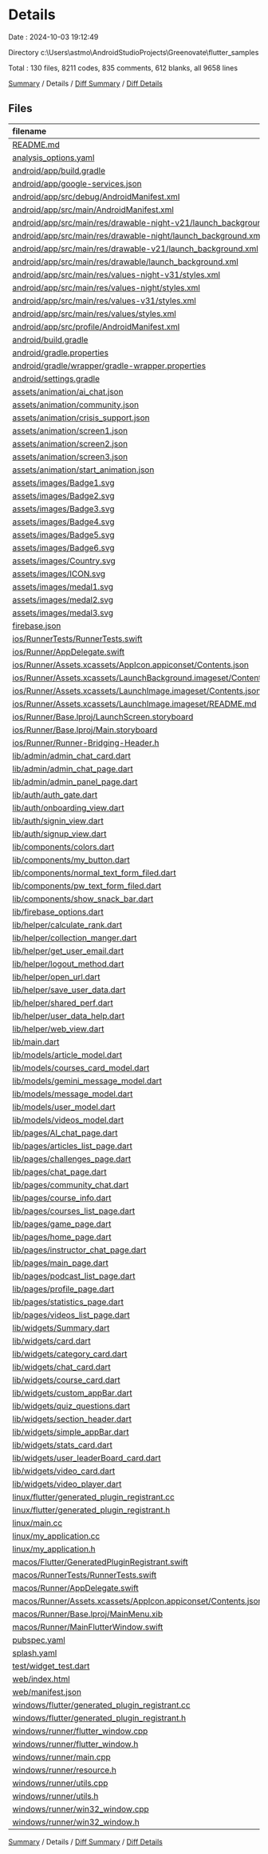 # Details

Date : 2024-10-03 19:12:49

Directory c:\\Users\\astmo\\AndroidStudioProjects\\Greenovate\\flutter_samples

Total : 130 files,  8211 codes, 835 comments, 612 blanks, all 9658 lines

[Summary](results.md) / Details / [Diff Summary](diff.md) / [Diff Details](diff-details.md)

## Files
| filename | language | code | comment | blank | total |
| :--- | :--- | ---: | ---: | ---: | ---: |
| [README.md](/README.md) | Markdown | 10 | 0 | 7 | 17 |
| [analysis_options.yaml](/analysis_options.yaml) | YAML | 3 | 22 | 4 | 29 |
| [android/app/build.gradle](/android/app/build.gradle) | Gradle | 45 | 8 | 9 | 62 |
| [android/app/google-services.json](/android/app/google-services.json) | JSON | 29 | 0 | 0 | 29 |
| [android/app/src/debug/AndroidManifest.xml](/android/app/src/debug/AndroidManifest.xml) | XML | 3 | 4 | 1 | 8 |
| [android/app/src/main/AndroidManifest.xml](/android/app/src/main/AndroidManifest.xml) | XML | 34 | 11 | 1 | 46 |
| [android/app/src/main/res/drawable-night-v21/launch_background.xml](/android/app/src/main/res/drawable-night-v21/launch_background.xml) | XML | 9 | 0 | 1 | 10 |
| [android/app/src/main/res/drawable-night/launch_background.xml](/android/app/src/main/res/drawable-night/launch_background.xml) | XML | 9 | 0 | 1 | 10 |
| [android/app/src/main/res/drawable-v21/launch_background.xml](/android/app/src/main/res/drawable-v21/launch_background.xml) | XML | 9 | 0 | 1 | 10 |
| [android/app/src/main/res/drawable/launch_background.xml](/android/app/src/main/res/drawable/launch_background.xml) | XML | 9 | 0 | 1 | 10 |
| [android/app/src/main/res/values-night-v31/styles.xml](/android/app/src/main/res/values-night-v31/styles.xml) | XML | 14 | 7 | 1 | 22 |
| [android/app/src/main/res/values-night/styles.xml](/android/app/src/main/res/values-night/styles.xml) | XML | 13 | 9 | 1 | 23 |
| [android/app/src/main/res/values-v31/styles.xml](/android/app/src/main/res/values-v31/styles.xml) | XML | 14 | 7 | 1 | 22 |
| [android/app/src/main/res/values/styles.xml](/android/app/src/main/res/values/styles.xml) | XML | 13 | 9 | 1 | 23 |
| [android/app/src/profile/AndroidManifest.xml](/android/app/src/profile/AndroidManifest.xml) | XML | 3 | 4 | 1 | 8 |
| [android/build.gradle](/android/build.gradle) | Gradle | 16 | 0 | 3 | 19 |
| [android/gradle.properties](/android/gradle.properties) | Properties | 3 | 0 | 1 | 4 |
| [android/gradle/wrapper/gradle-wrapper.properties](/android/gradle/wrapper/gradle-wrapper.properties) | Properties | 5 | 0 | 1 | 6 |
| [android/settings.gradle](/android/settings.gradle) | Gradle | 22 | 2 | 5 | 29 |
| [assets/animation/ai_chat.json](/assets/animation/ai_chat.json) | JSON | 1 | 0 | 0 | 1 |
| [assets/animation/community.json](/assets/animation/community.json) | JSON | 1 | 0 | 0 | 1 |
| [assets/animation/crisis_support.json](/assets/animation/crisis_support.json) | JSON | 1 | 0 | 0 | 1 |
| [assets/animation/screen1.json](/assets/animation/screen1.json) | JSON | 1 | 0 | 0 | 1 |
| [assets/animation/screen2.json](/assets/animation/screen2.json) | JSON | 1 | 0 | 0 | 1 |
| [assets/animation/screen3.json](/assets/animation/screen3.json) | JSON | 1 | 0 | 0 | 1 |
| [assets/animation/start_animation.json](/assets/animation/start_animation.json) | JSON | 1 | 0 | 0 | 1 |
| [assets/images/Badge1.svg](/assets/images/Badge1.svg) | XML | 17 | 0 | 1 | 18 |
| [assets/images/Badge2.svg](/assets/images/Badge2.svg) | XML | 18 | 0 | 1 | 19 |
| [assets/images/Badge3.svg](/assets/images/Badge3.svg) | XML | 19 | 0 | 1 | 20 |
| [assets/images/Badge4.svg](/assets/images/Badge4.svg) | XML | 17 | 0 | 1 | 18 |
| [assets/images/Badge5.svg](/assets/images/Badge5.svg) | XML | 16 | 0 | 1 | 17 |
| [assets/images/Badge6.svg](/assets/images/Badge6.svg) | XML | 22 | 0 | 1 | 23 |
| [assets/images/Country.svg](/assets/images/Country.svg) | XML | 21 | 0 | 1 | 22 |
| [assets/images/ICON.svg](/assets/images/ICON.svg) | XML | 21 | 0 | 1 | 22 |
| [assets/images/medal1.svg](/assets/images/medal1.svg) | XML | 9 | 0 | 1 | 10 |
| [assets/images/medal2.svg](/assets/images/medal2.svg) | XML | 9 | 0 | 1 | 10 |
| [assets/images/medal3.svg](/assets/images/medal3.svg) | XML | 9 | 0 | 1 | 10 |
| [firebase.json](/firebase.json) | JSON | 1 | 0 | 0 | 1 |
| [ios/RunnerTests/RunnerTests.swift](/ios/RunnerTests/RunnerTests.swift) | Swift | 7 | 2 | 4 | 13 |
| [ios/Runner/AppDelegate.swift](/ios/Runner/AppDelegate.swift) | Swift | 12 | 0 | 2 | 14 |
| [ios/Runner/Assets.xcassets/AppIcon.appiconset/Contents.json](/ios/Runner/Assets.xcassets/AppIcon.appiconset/Contents.json) | JSON | 1 | 0 | 0 | 1 |
| [ios/Runner/Assets.xcassets/LaunchBackground.imageset/Contents.json](/ios/Runner/Assets.xcassets/LaunchBackground.imageset/Contents.json) | JSON | 22 | 0 | 1 | 23 |
| [ios/Runner/Assets.xcassets/LaunchImage.imageset/Contents.json](/ios/Runner/Assets.xcassets/LaunchImage.imageset/Contents.json) | JSON | 56 | 0 | 1 | 57 |
| [ios/Runner/Assets.xcassets/LaunchImage.imageset/README.md](/ios/Runner/Assets.xcassets/LaunchImage.imageset/README.md) | Markdown | 3 | 0 | 2 | 5 |
| [ios/Runner/Base.lproj/LaunchScreen.storyboard](/ios/Runner/Base.lproj/LaunchScreen.storyboard) | XML | 43 | 1 | 1 | 45 |
| [ios/Runner/Base.lproj/Main.storyboard](/ios/Runner/Base.lproj/Main.storyboard) | XML | 25 | 1 | 1 | 27 |
| [ios/Runner/Runner-Bridging-Header.h](/ios/Runner/Runner-Bridging-Header.h) | C++ | 1 | 0 | 1 | 2 |
| [lib/admin/admin_chat_card.dart](/lib/admin/admin_chat_card.dart) | Dart | 63 | 3 | 3 | 69 |
| [lib/admin/admin_chat_page.dart](/lib/admin/admin_chat_page.dart) | Dart | 109 | 2 | 4 | 115 |
| [lib/admin/admin_panel_page.dart](/lib/admin/admin_panel_page.dart) | Dart | 110 | 3 | 6 | 119 |
| [lib/auth/auth_gate.dart](/lib/auth/auth_gate.dart) | Dart | 30 | 2 | 2 | 34 |
| [lib/auth/onboarding_view.dart](/lib/auth/onboarding_view.dart) | Dart | 143 | 1 | 3 | 147 |
| [lib/auth/signin_view.dart](/lib/auth/signin_view.dart) | Dart | 305 | 13 | 16 | 334 |
| [lib/auth/signup_view.dart](/lib/auth/signup_view.dart) | Dart | 335 | 12 | 9 | 356 |
| [lib/components/colors.dart](/lib/components/colors.dart) | Dart | 9 | 0 | 2 | 11 |
| [lib/components/my_button.dart](/lib/components/my_button.dart) | Dart | 41 | 1 | 2 | 44 |
| [lib/components/normal_text_form_filed.dart](/lib/components/normal_text_form_filed.dart) | Dart | 79 | 1 | 8 | 88 |
| [lib/components/pw_text_form_filed.dart](/lib/components/pw_text_form_filed.dart) | Dart | 94 | 1 | 6 | 101 |
| [lib/components/show_snack_bar.dart](/lib/components/show_snack_bar.dart) | Dart | 17 | 0 | 2 | 19 |
| [lib/firebase_options.dart](/lib/firebase_options.dart) | Dart | 70 | 12 | 7 | 89 |
| [lib/helper/calculate_rank.dart](/lib/helper/calculate_rank.dart) | Dart | 11 | 0 | 3 | 14 |
| [lib/helper/collection_manger.dart](/lib/helper/collection_manger.dart) | Dart | 29 | 3 | 5 | 37 |
| [lib/helper/get_user_email.dart](/lib/helper/get_user_email.dart) | Dart | 10 | 0 | 3 | 13 |
| [lib/helper/logout_method.dart](/lib/helper/logout_method.dart) | Dart | 13 | 2 | 2 | 17 |
| [lib/helper/open_url.dart](/lib/helper/open_url.dart) | Dart | 11 | 0 | 3 | 14 |
| [lib/helper/save_user_data.dart](/lib/helper/save_user_data.dart) | Dart | 28 | 0 | 4 | 32 |
| [lib/helper/shared_perf.dart](/lib/helper/shared_perf.dart) | Dart | 24 | 1 | 9 | 34 |
| [lib/helper/user_data_help.dart](/lib/helper/user_data_help.dart) | Dart | 59 | 4 | 12 | 75 |
| [lib/helper/web_view.dart](/lib/helper/web_view.dart) | Dart | 48 | 0 | 3 | 51 |
| [lib/main.dart](/lib/main.dart) | Dart | 39 | 2 | 5 | 46 |
| [lib/models/article_model.dart](/lib/models/article_model.dart) | Dart | 12 | 0 | 2 | 14 |
| [lib/models/courses_card_model.dart](/lib/models/courses_card_model.dart) | Dart | 15 | 0 | 3 | 18 |
| [lib/models/gemini_message_model.dart](/lib/models/gemini_message_model.dart) | Dart | 5 | 0 | 2 | 7 |
| [lib/models/message_model.dart](/lib/models/message_model.dart) | Dart | 8 | 0 | 1 | 9 |
| [lib/models/user_model.dart](/lib/models/user_model.dart) | Dart | 8 | 0 | 2 | 10 |
| [lib/models/videos_model.dart](/lib/models/videos_model.dart) | Dart | 10 | 0 | 3 | 13 |
| [lib/pages/AI_chat_page.dart](/lib/pages/AI_chat_page.dart) | Dart | 96 | 0 | 6 | 102 |
| [lib/pages/articles_list_page.dart](/lib/pages/articles_list_page.dart) | Dart | 554 | 2 | 18 | 574 |
| [lib/pages/challenges_page.dart](/lib/pages/challenges_page.dart) | Dart | 262 | 5 | 7 | 274 |
| [lib/pages/chat_page.dart](/lib/pages/chat_page.dart) | Dart | 93 | 0 | 3 | 96 |
| [lib/pages/community_chat.dart](/lib/pages/community_chat.dart) | Dart | 106 | 3 | 5 | 114 |
| [lib/pages/course_info.dart](/lib/pages/course_info.dart) | Dart | 257 | 7 | 4 | 268 |
| [lib/pages/courses_list_page.dart](/lib/pages/courses_list_page.dart) | Dart | 91 | 0 | 2 | 93 |
| [lib/pages/game_page.dart](/lib/pages/game_page.dart) | Dart | 10 | 0 | 3 | 13 |
| [lib/pages/home_page.dart](/lib/pages/home_page.dart) | Dart | 218 | 5 | 6 | 229 |
| [lib/pages/instructor_chat_page.dart](/lib/pages/instructor_chat_page.dart) | Dart | 104 | 2 | 5 | 111 |
| [lib/pages/main_page.dart](/lib/pages/main_page.dart) | Dart | 66 | 1 | 4 | 71 |
| [lib/pages/podcast_list_page.dart](/lib/pages/podcast_list_page.dart) | Dart | 69 | 1 | 4 | 74 |
| [lib/pages/profile_page.dart](/lib/pages/profile_page.dart) | Dart | 217 | 2 | 4 | 223 |
| [lib/pages/statistics_page.dart](/lib/pages/statistics_page.dart) | Dart | 1,019 | 21 | 20 | 1,060 |
| [lib/pages/videos_list_page.dart](/lib/pages/videos_list_page.dart) | Dart | 219 | 1 | 3 | 223 |
| [lib/widgets/Summary.dart](/lib/widgets/Summary.dart) | Dart | 136 | 1 | 9 | 146 |
| [lib/widgets/card.dart](/lib/widgets/card.dart) | Dart | 78 | 1 | 3 | 82 |
| [lib/widgets/category_card.dart](/lib/widgets/category_card.dart) | Dart | 51 | 2 | 2 | 55 |
| [lib/widgets/chat_card.dart](/lib/widgets/chat_card.dart) | Dart | 77 | 2 | 3 | 82 |
| [lib/widgets/course_card.dart](/lib/widgets/course_card.dart) | Dart | 67 | 0 | 2 | 69 |
| [lib/widgets/custom_appBar.dart](/lib/widgets/custom_appBar.dart) | Dart | 82 | 2 | 11 | 95 |
| [lib/widgets/quiz_questions.dart](/lib/widgets/quiz_questions.dart) | Dart | 326 | 8 | 14 | 348 |
| [lib/widgets/section_header.dart](/lib/widgets/section_header.dart) | Dart | 50 | 0 | 2 | 52 |
| [lib/widgets/simple_appBar.dart](/lib/widgets/simple_appBar.dart) | Dart | 25 | 1 | 3 | 29 |
| [lib/widgets/stats_card.dart](/lib/widgets/stats_card.dart) | Dart | 163 | 2 | 7 | 172 |
| [lib/widgets/user_leaderBoard_card.dart](/lib/widgets/user_leaderBoard_card.dart) | Dart | 112 | 3 | 6 | 121 |
| [lib/widgets/video_card.dart](/lib/widgets/video_card.dart) | Dart | 139 | 11 | 11 | 161 |
| [lib/widgets/video_player.dart](/lib/widgets/video_player.dart) | Dart | 0 | 399 | 16 | 415 |
| [linux/flutter/generated_plugin_registrant.cc](/linux/flutter/generated_plugin_registrant.cc) | C++ | 11 | 4 | 5 | 20 |
| [linux/flutter/generated_plugin_registrant.h](/linux/flutter/generated_plugin_registrant.h) | C++ | 5 | 5 | 6 | 16 |
| [linux/main.cc](/linux/main.cc) | C++ | 5 | 0 | 2 | 7 |
| [linux/my_application.cc](/linux/my_application.cc) | C++ | 82 | 17 | 26 | 125 |
| [linux/my_application.h](/linux/my_application.h) | C++ | 7 | 7 | 5 | 19 |
| [macos/Flutter/GeneratedPluginRegistrant.swift](/macos/Flutter/GeneratedPluginRegistrant.swift) | Swift | 24 | 3 | 4 | 31 |
| [macos/RunnerTests/RunnerTests.swift](/macos/RunnerTests/RunnerTests.swift) | Swift | 7 | 2 | 4 | 13 |
| [macos/Runner/AppDelegate.swift](/macos/Runner/AppDelegate.swift) | Swift | 8 | 0 | 2 | 10 |
| [macos/Runner/Assets.xcassets/AppIcon.appiconset/Contents.json](/macos/Runner/Assets.xcassets/AppIcon.appiconset/Contents.json) | JSON | 68 | 0 | 1 | 69 |
| [macos/Runner/Base.lproj/MainMenu.xib](/macos/Runner/Base.lproj/MainMenu.xib) | XML | 343 | 0 | 1 | 344 |
| [macos/Runner/MainFlutterWindow.swift](/macos/Runner/MainFlutterWindow.swift) | Swift | 12 | 0 | 4 | 16 |
| [pubspec.yaml](/pubspec.yaml) | YAML | 65 | 46 | 14 | 125 |
| [splash.yaml](/splash.yaml) | YAML | 11 | 0 | 2 | 13 |
| [test/widget_test.dart](/test/widget_test.dart) | Dart | 14 | 10 | 7 | 31 |
| [web/index.html](/web/index.html) | HTML | 19 | 15 | 5 | 39 |
| [web/manifest.json](/web/manifest.json) | JSON | 35 | 0 | 1 | 36 |
| [windows/flutter/generated_plugin_registrant.cc](/windows/flutter/generated_plugin_registrant.cc) | C++ | 21 | 4 | 5 | 30 |
| [windows/flutter/generated_plugin_registrant.h](/windows/flutter/generated_plugin_registrant.h) | C++ | 5 | 5 | 6 | 16 |
| [windows/runner/flutter_window.cpp](/windows/runner/flutter_window.cpp) | C++ | 49 | 7 | 16 | 72 |
| [windows/runner/flutter_window.h](/windows/runner/flutter_window.h) | C++ | 20 | 5 | 9 | 34 |
| [windows/runner/main.cpp](/windows/runner/main.cpp) | C++ | 30 | 4 | 10 | 44 |
| [windows/runner/resource.h](/windows/runner/resource.h) | C++ | 9 | 6 | 2 | 17 |
| [windows/runner/utils.cpp](/windows/runner/utils.cpp) | C++ | 54 | 2 | 10 | 66 |
| [windows/runner/utils.h](/windows/runner/utils.h) | C++ | 8 | 6 | 6 | 20 |
| [windows/runner/win32_window.cpp](/windows/runner/win32_window.cpp) | C++ | 210 | 24 | 55 | 289 |
| [windows/runner/win32_window.h](/windows/runner/win32_window.h) | C++ | 48 | 31 | 24 | 103 |

[Summary](results.md) / Details / [Diff Summary](diff.md) / [Diff Details](diff-details.md)